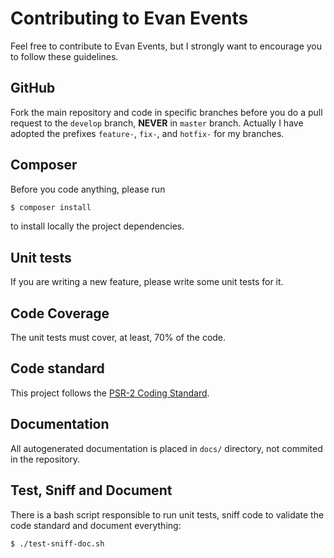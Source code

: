 Contributing to Evan Events
===========================

Feel free to contribute to Evan Events, but I strongly want to encourage you to
follow these guidelines.

GitHub
------

Fork the main repository and code in specific branches before you do a pull
request to the `develop` branch, **NEVER** in `master` branch. Actually I have
adopted the prefixes `feature-`, `fix-`, and `hotfix-` for my branches.

Composer
--------

Before you code anything, please run

```sh
$ composer install
```

to install locally the project dependencies.

Unit tests
----------

If you are writing a new feature, please write some unit tests for it.

Code Coverage
-------------

The unit tests must cover, at least, 70% of the code.

Code standard
-------------

This project follows the [PSR-2 Coding Standard](https://github.com/php-fig/fig-standards/blob/master/accepted/PSR-2-coding-style-guide.md).

Documentation
-------------

All autogenerated documentation is placed in `docs/` directory, not commited in
the repository.

Test, Sniff and Document
------------------------

There is a bash script responsible to run unit tests, sniff code to validate the
code standard and document everything:

```sh
$ ./test-sniff-doc.sh
```
